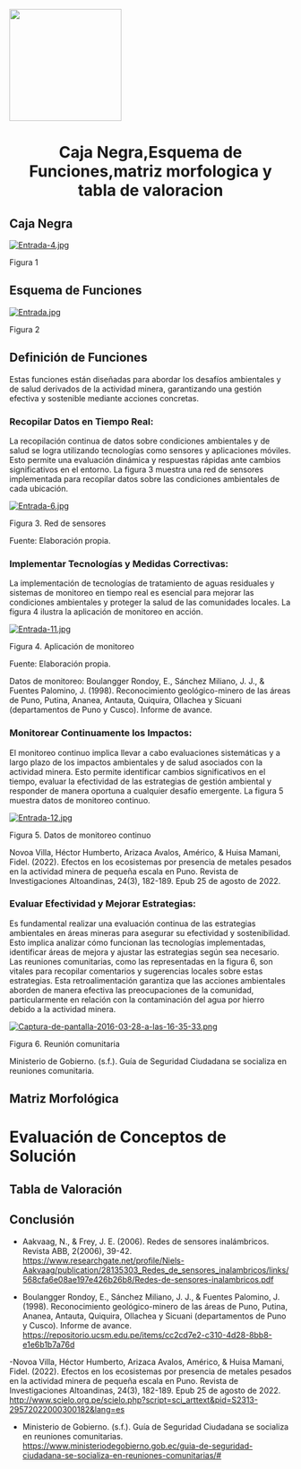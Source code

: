<p align="left">
  <img src="https://semanadelcannabis.cayetano.edu.pe/assets/img/logo-upch.png" width="200">
  <h1 align="center">Caja Negra,Esquema de Funciones,matriz morfologica y tabla de valoracion </h1>
</p>

## Caja Negra

[![Entrada-4.jpg](https://i.postimg.cc/mk8jS6Jd/Entrada-4.jpg)](https://postimg.cc/Mff16tWR)

Figura 1

## Esquema de Funciones

[![Entrada.jpg](https://i.postimg.cc/CK9hj76q/Entrada.jpg)](https://postimg.cc/4KbRG6Gf)

Figura 2

## Definición de Funciones

Estas funciones están diseñadas para abordar los desafíos ambientales y de salud derivados de la actividad minera, garantizando una gestión efectiva y sostenible mediante acciones concretas.

### Recopilar Datos en Tiempo Real:

La recopilación continua de datos sobre condiciones ambientales y de salud se logra utilizando tecnologías como sensores y aplicaciones móviles. Esto permite una evaluación dinámica y respuestas rápidas ante cambios significativos en el entorno. La figura 3 muestra una red de sensores implementada para recopilar datos sobre las condiciones ambientales de cada ubicación.

[![Entrada-6.jpg](https://i.postimg.cc/sxjL6nKX/Entrada-6.jpg)](https://postimg.cc/5YrpjShd)

Figura 3. Red de sensores

Fuente: Elaboración propia.

### Implementar Tecnologías y Medidas Correctivas:

La implementación de tecnologías de tratamiento de aguas residuales y sistemas de monitoreo en tiempo real es esencial para mejorar las condiciones ambientales y proteger la salud de las comunidades locales. La figura 4 ilustra la aplicación de monitoreo en acción.

[![Entrada-11.jpg](https://i.postimg.cc/cLq6X68j/Entrada-11.jpg)](https://postimg.cc/CzNFKh7H)

Figura 4. Aplicación de monitoreo

Fuente: Elaboración propia.

Datos de monitoreo: Boulangger Rondoy, E., Sánchez Miliano, J. J., & Fuentes Palomino, J. (1998). Reconocimiento geológico-minero de las áreas de Puno, Putina, Ananea, Antauta, Quiquira, Ollachea y Sicuani (departamentos de Puno y Cusco). Informe de avance.

### Monitorear Continuamente los Impactos:

El monitoreo continuo implica llevar a cabo evaluaciones sistemáticas y a largo plazo de los impactos ambientales y de salud asociados con la actividad minera. Esto permite identificar cambios significativos en el tiempo, evaluar la efectividad de las estrategias de gestión ambiental y responder de manera oportuna a cualquier desafío emergente. La figura 5 muestra datos de monitoreo continuo.

[![Entrada-12.jpg](https://i.postimg.cc/gkmycYDf/Entrada-12.jpg)](https://postimg.cc/9zgwJHsp)

Figura 5. Datos de monitoreo continuo

Novoa Villa, Héctor Humberto, Arizaca Avalos, Américo, & Huisa Mamani, Fidel. (2022). Efectos en los ecosistemas por presencia de metales pesados en la actividad minera de pequeña escala en Puno. Revista de Investigaciones Altoandinas, 24(3), 182-189. Epub 25 de agosto de 2022.

### Evaluar Efectividad y Mejorar Estrategias:

Es fundamental realizar una evaluación continua de las estrategias ambientales en áreas mineras para asegurar su efectividad y sostenibilidad. Esto implica analizar cómo funcionan las tecnologías implementadas, identificar áreas de mejora y ajustar las estrategias según sea necesario. Las reuniones comunitarias, como las representadas en la figura 6, son vitales para recopilar comentarios y sugerencias locales sobre estas estrategias. Esta retroalimentación garantiza que las acciones ambientales aborden de manera efectiva las preocupaciones de la comunidad, particularmente en relación con la contaminación del agua por hierro debido a la actividad minera.

[![Captura-de-pantalla-2016-03-28-a-las-16-35-33.png](https://i.postimg.cc/DfLdKx9p/Captura-de-pantalla-2016-03-28-a-las-16-35-33.png)](https://postimg.cc/HjW7w9sb)

Figura 6. Reunión comunitaria

Ministerio de Gobierno. (s.f.). Guía de Seguridad Ciudadana se socializa en reuniones comunitaria.

## Matriz Morfológica
# Evaluación de Conceptos de Solución

## Tabla de Valoración
## Conclusión




- Aakvaag, N., & Frey, J. E. (2006). Redes de sensores inalámbricos. Revista ABB, 2(2006), 39-42. https://www.researchgate.net/profile/Niels-Aakvaag/publication/28135303_Redes_de_sensores_inalambricos/links/568cfa6e08ae197e426b26b8/Redes-de-sensores-inalambricos.pdf

- Boulangger Rondoy, E., Sánchez Miliano, J. J., & Fuentes Palomino, J. (1998). Reconocimiento geológico-minero de las áreas de Puno, Putina, Ananea, Antauta, Quiquira, Ollachea y Sicuani (departamentos de Puno y Cusco). Informe de avance. https://repositorio.ucsm.edu.pe/items/cc2cd7e2-c310-4d28-8bb8-e1e6b1b7a76d

-Novoa Villa, Héctor Humberto, Arizaca Avalos, Américo, & Huisa Mamani, Fidel. (2022). Efectos en los ecosistemas por presencia de metales pesados en la actividad minera de pequeña escala en Puno. Revista de Investigaciones Altoandinas, 24(3), 182-189. Epub 25 de agosto de 2022. http://www.scielo.org.pe/scielo.php?script=sci_arttext&pid=S2313-29572022000300182&lang=es

- Ministerio de Gobierno. (s.f.). Guía de Seguridad Ciudadana se socializa en reuniones comunitarias. https://www.ministeriodegobierno.gob.ec/guia-de-seguridad-ciudadana-se-socializa-en-reuniones-comunitarias/#
